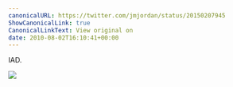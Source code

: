 ```yaml
---
canonicalURL: https://twitter.com/jmjordan/status/20150207945
ShowCanonicalLink: true
CanonicalLinkText: View original on
date: 2010-08-02T16:10:41+00:00
---
```

IAD.

![](/images/20150207945-139409916.jpg)